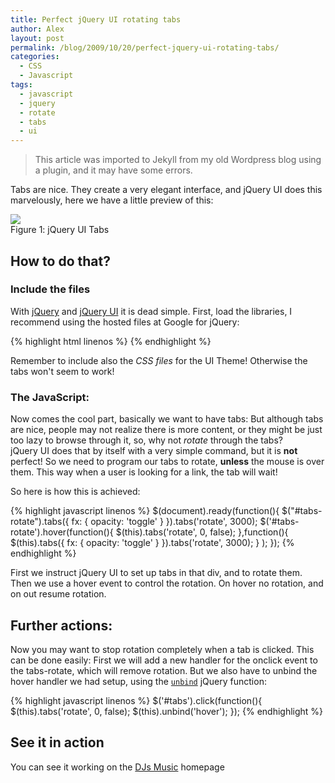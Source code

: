 ```yaml
---
title: Perfect jQuery UI rotating tabs
author: Alex
layout: post
permalink: /blog/2009/10/20/perfect-jquery-ui-rotating-tabs/
categories:
  - CSS
  - Javascript
tags:
  - javascript
  - jquery
  - rotate
  - tabs
  - ui
--- 
```


> This article was imported to Jekyll from my old Wordpress blog using a plugin, and it may have some errors.

Tabs are nice. They create a very elegant interface, and jQuery UI does this marvelously, here we have a little preview of this:

<div class="caption">
	<img src="http://urbanoalvarez.es/blog/wp-content/uploads/2009/10/tabs.png" /><br />
	Figure 1: jQuery UI Tabs
</div> 

## How to do that?

### Include the files

With [jQuery][2] and [jQuery UI][3] it is dead simple. First, load the libraries, I recommend using the hosted files at Google for jQuery:

[2]: http://jquery.com/
[3]: http://jqueryui.com/

{% highlight html linenos %}
	<script src="http://jqueryjs.googlecode.com/files/jquery-x.min.js" type="text/javascript"></script>
	<script src="path/to/jquery UI" type="text/javascript"></script>
{% endhighlight %}

Remember to include also the *CSS files* for the UI Theme! Otherwise the tabs won\'t seem to work!

### The JavaScript:

Now comes the cool part, basically we want to have tabs: But although tabs are nice, people may not realize there is more content, or they might be just too lazy to browse through it, so, why not *rotate* through the tabs?  
jQuery UI does that by itself with a very simple command, but it is **not** perfect! So we need to program our tabs to rotate, **unless** the mouse is over them. This way when a user is looking for a link, the tab will wait!

So here is how this is achieved:

{% highlight javascript linenos %}
    $(document).ready(function(){
    	$("#tabs-rotate").tabs({ fx: { opacity: 'toggle' } }).tabs('rotate', 3000);
    	$('#tabs-rotate').hover(function(){
    			$(this).tabs('rotate', 0, false);
    		},function(){
    			$(this).tabs({ fx: { opacity: 'toggle' } }).tabs('rotate', 3000);
    		}
    	);
    });
{% endhighlight %}

First we instruct jQuery UI to set up tabs in that div, and to rotate them. Then we use a hover event to control the rotation. On hover no rotation, and on out resume rotation.

## Further actions:

Now you may want to stop rotation completely when a tab is clicked. This can be done easily: First we will add a new handler for the onclick event to the tabs-rotate, which will remove rotation. But we also have to unbind the hover handler we had setup, using the [`unbind`][7] jQuery function:

 [7]: http://api.jquery.com/unbind/

{% highlight javascript linenos %}
    $('#tabs').click(function(){
    	$(this).tabs('rotate', 0, false);
    	$(this).unbind('hover');
    });
{% endhighlight %}

## See it in action

You can see it working on the [DJs Music][8] homepage

 [8]: http://djs-music.com